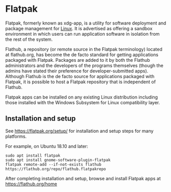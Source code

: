 # Flatpak

Flatpak, formerly known as xdg-app, is a utility for software deployment and package management for [Linux](linux). It is advertised as offering a sandbox environment in which users can run application software in isolation from the rest of the system.

Flathub, a repository (or remote source in the Flatpak terminology) located at flathub.org, has become the de facto standard for getting applications packaged with Flatpak. Packages are added to it by both the Flathub administrators and the developers of the programs themselves (though the admins have stated their preference for developer-submitted apps). Although Flathub is the de facto source for applications packaged with Flatpak, it is possible to host a Flatpak repository that is independent of Flathub.

Flatpak apps can be installed on any existing Linux distribution including those installed with the Windows Subsystem for Linux compatibility layer.

## Installation and setup

See https://flatpak.org/setup/ for installation and setup steps for many platforms.

For example, on Ubuntu 18.10 and later:

```
sudo apt install flatpak
sudo apt install gnome-software-plugin-flatpak
flatpak remote-add --if-not-exists flathub https://flathub.org/repo/flathub.flatpakrepo
```

After completing installation and setup, browse and install Flatpak apps at https://flathub.org/home
